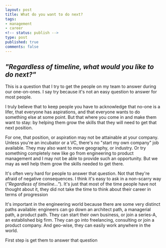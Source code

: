 ```yaml
---
layout: post
title: What do you want to do next?
tags:
- management
- career
<!-- status: publish -->
type: post
published: true
comments: false
---
```


## *"Regardless of timeline, what would you like to do next?"*

This is a question that I try to get the people on my team to answer during our one-on-ones. I say try because it's not an easy question to answer for most people.

I truly believe that to keep people you have to acknowledge that no-one is a lifer, that everyone has aspirations, and that everyone wants to do something else at some point. But that where you come in and make them want to stay: by helping them grow the skills that they will need to get that next position.

For one, that position, or aspiration may not be attainable at your company. Unless you're an incubator or a VC, there's no "start my own company" job available. They may also want to move geography, or industry. Or try something completely new like go from engineering to product management and I may not be able to provide such an opportunity. But we may as well help them grow the skills needed to get there.

It's often very hard for people to answer that question. Not that they're afraid of negative consequences. I think it's easy to ask in a non-scarry way (*"Regardless of timeline..."*). It's just that most of the time people have not thought about it, they did not take the time to think about their career in terms of progression

It's important in the engineering world because there are some very distinct paths available: engineers can go down an architect path, a managerial path, a product path. They can start their own business, or join a series-A, an established big firm. They can go into freelancing, consulting or join a product company. And geo-wise, they can easily work anywhere in the world.

First step is get them to answer that question
